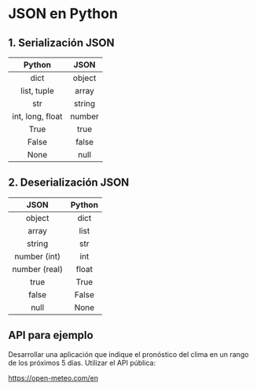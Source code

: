 # JSON en Python

## 1. Serialización JSON
|      Python       |   JSON   |
|:-----------------:|:--------:|
|       dict        |  object  |
|    list, tuple    |  array   |
|        str        |  string  |
| int, long, float  |  number  |
|       True        |   true   |
|       False       |  false   |
|       None        |   null   |

## 2. Deserialización JSON
|     JSON      | Python |
|:-------------:|:------:|
|    object     |  dict  |
|     array     |  list  |
|    string     |  str   |
| number (int)  |  int   |
| number (real) | float  |
|     true      |  True  |
|     false     | False  |
|     null      |  None  |

## API para ejemplo

Desarrollar una aplicación que indique el pronóstico del clima en un rango de los próximos 5 días.
Utilizar el API pública:

https://open-meteo.com/en